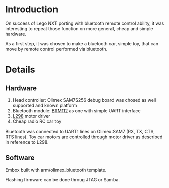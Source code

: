 # Introduction #

On success of Lego NXT porting with bluetooth remote control ability, it was interesting to repeat those function on more general, cheap and simple hardware.

As a first step, it was chosen to make a bluetooth car, simple toy, that can move by remote control performed via bluetooth.

# Details #
## Hardware ##
  1. Head controller: Olimex SAM7S256 debug board was chosed as well supported and known platform
  1. Bluetooth module: [BTM112](http://www.sparkfun.com/datasheets/Wireless/Bluetooth/BTM112_wATcommands.pdf) as one with simple UART interface
  1. [L298](http://www.sandorobotics.com/attachments/l298motores.pdf) motor driver
  1. Cheap radio RC car toy

Bluetooth was connected to UART1 lines on Olimex SAM7 (RX, TX, CTS, RTS lines). Toy car motors are controlled through motor driver as described in reference to L298.

## Software ##

Embox built with arm/olimex\_bluetooth template.

Flashing firmware can be done throug JTAG or Samba.